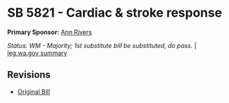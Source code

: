 # SB 5821 - Cardiac & stroke response
**Primary Sponsor:** [Ann Rivers](/person/leg/ann.rivers.md)

*Status: WM - Majority; 1st substitute bill be substituted, do pass.* | [leg.wa.gov summary](https://app.leg.wa.gov/billsummary?BillNumber=5821&Year=2021)



## Revisions
* [Original Bill](1/)